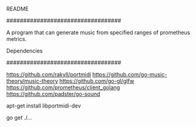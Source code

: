 README

##################################

A program that can generate music from specified ranges of prometheus metrics. 



Dependencies

##################################

https://github.com/rakyll/portmidi
https://github.com/go-music-theory/music-theory
https://github.com/go-gl/glfw
https://github.com/prometheus/client_golang
https://github.com/padster/go-sound

apt-get install libportmidi-dev

go get ./...
